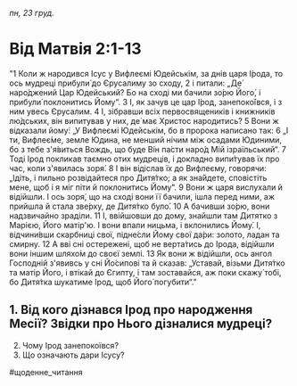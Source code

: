 
_пн, 23 груд._

# Від Матвія 2:1-13
"1 Коли ж народився Ісус у Вифлеємі Юдейськім, за днів царя І́рода, то ось мудреці прибули́ до Єрусалиму зо сходу,
2 і питали: „Де́ наро́джений Цар Юдейський? Бо на сході ми бачили зо́рю Його́, і прибули́ поклонитись Йому“.
3 І, як зачув це цар І́род, занепоко́ївся, і з ним увесь Єрусалим.
4 І, зібравши всіх первосвящеників і книжників лю́дських, він випитував у них, де́ має Христос народитись?
5 Вони ж відказали йому́: „У Вифлеємі Юдейськім, бо в пророка написано так:
6 „І ти, Вифлеє́ме, земле Юдина, не менший нічим між осадами Юдиними, бо з тебе з'я́виться Вождь, що буде Ві́н па́сти наро́д Мій ізраїльський“.
7 Тоді Ірод покликав таємно отих мудреців, і докладно випи́тував їх про час, коли з'явилась зоря́.
8 І він відіслав їх до Вифлеєму, говорячи: „Ідіть, і пильно розвідайтеся про Дитя́тко; а як зна́йдете, сповістіть мене, щоб і я міг піти й поклонитись Йому́“.
9 Вони ж царя вислухали й відійшли. І ось зоря́, що на сході вони її бачили, ішла перед ними, аж прийшла й стала зве́рху, де Дитя́тко було́.
10 А бачивши зо́рю, вони надзвичайно зраділи.
11 І, ввійшовши до дому, знайшли там Дитятко з Марією, Його матір'ю. І вони впали ницьма, і вклонились Йому́. І, відчини́вши скарбниці свої, підне́сли Йому свої да́ри: золото, ладан та смирну.
12 А вві сні остережені, щоб не верта́тись до Ірода, відійшли вони іншим шляхо́м до своєї землі.
13 Як вони ж відійшли, ось ангол Господній з'явивсь у сні Йо́сипові та й сказав: „Уставай, візьми Дитя́тко та матір Його, і втікай до Єгипту, і там зоставайся, аж поки скажу́ тобі, бо Дитя́тка шукатиме Ірод, щоб Його́ погубити“."

## 1. Від кого дізнався Ірод про народження Месії? Звідки про Нього дізналися мудреці?
2. Чому Ірод занепокоївся?
3. Що означають дари Ісусу?

#щоденне_читання
